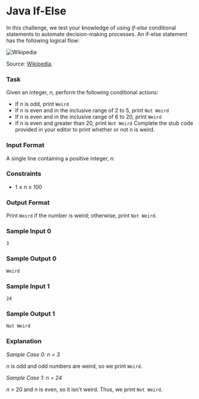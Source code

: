 # Java If-Else
In this challenge, we test your knowledge of using _if-else_ conditional statements to automate decision-making processes. An if-else statement has the following logical flow:

![Wikipedia](https://upload.wikimedia.org/wikipedia/commons/c/c5/If-Then-Else-diagram.svg)

Source: [Wikipedia](https://en.wikipedia.org/wiki/Conditional_(computer_programming)).
### Task
Given an integer, _n_, perform the following conditional actions:
- If _n_ is odd, print `Weird`
- If _n_ is even and in the inclusive range of 2 to 5, print `Not Weird`
- If _n_ is even and in the inclusive range of 6 to 20, print `Weird`
- If _n_ is even and greater than 20, print `Not Weird`
Complete the stub code provided in your editor to print whether or not _n_ is weird.
### Input Format
A single line containing a positive integer, _n_.
### Constraints
- 1 &#8804; _n_ &#8804; 100
### Output Format
Print `Weird` if the number is weird; otherwise, print `Not Weird`.
### Sample Input 0
```
3
```
### Sample Output 0
```
Weird
```
### Sample Input 1
```
24
```
### Sample Output 1
```
Not Weird
```
### Explanation
_Sample Case 0: n = 3_

_n_ is odd and odd numbers are weird, so we print `Weird`.

_Sample Case 1: n = 24_

_n_ &#062; 20 and _n_ is even, so it isn't weird. Thus, we print `Not Weird`.
